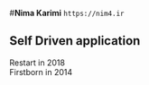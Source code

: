 #**Nima Karimi** 
`https://nim4.ir`
## Self Driven application 


Restart in 2018 <br>
Firstborn in 2014 


